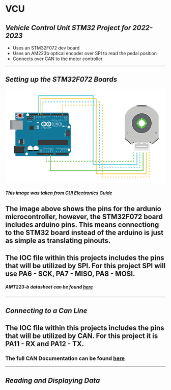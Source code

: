 # VCU
## ***Vehicle Control Unit STM32 Project for 2022-2023***
 - Uses an STM32F072 dev board
 - Uses an AM223b optical encoder over SPI to read the pedal position
 - Connects over CAN to the motor controller

<hr>

## ***Setting up the STM32F072 Boards***
![](Docs/Assets//amt22-arduino-uno-figure-2.png)
##### This image was taken from [CUI Electronics Guide](https://www.cuidevices.com/product/resource/sample-code/amt22)
## The image above shows the pins for the ardunio microcontroller, however, the STM32F072 board includes arduino pins. This means connectiong to the STM32 board instead of the arduino is just as simple as translating pinouts.

## The IOC file within this projects includes the pins that will be utilized by SPI. For this project SPI will use PA6 - SCK, PA7 - MISO, PA8 - MOSI.

##### AMT223-b datasheet can be found [here](https://www.cuidevices.com/product/resource/amt22.pdf)
<hr>

## ***Connecting to a Can Line***

## The IOC file within this projects includes the pins that will be utilized by CAN. For this project it is PA11 - RX and PA12 - TX.
### The full CAN Documentation can be found [here](\lib\can-lib\README.md)

<hr>

## ***Reading and Displaying Data***

